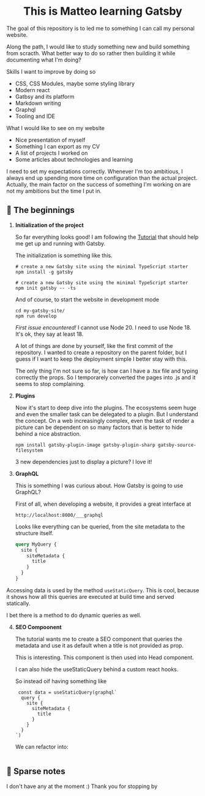 <h1 align="center">
  This is Matteo learning Gatsby
</h1>

The goal of this repository is to led me to something I can call my personal website.

Along the path, I would like to study something new and build something from scracth. What better way to do so rather then building it while documenting what I'm doing?

Skills I want to improve by doing so
- CSS, CSS Modules, maybe some styling library
- Modern react
- Gatbsy and its platform
- Markdown writing
- Graphql
- Tooling and IDE

What I would like to see on my website
- Nice presentation of myself
- Something I can export as my CV
- A list of projects I worked on
- Some articles about technologies and learning

I need to set my expectations correctly. Whenever I'm too ambitious, I always end up spending more time on configuration than the actual project. Actually, the main factor on the success of something I'm working on are not my ambitions but the time I put in.

## 🚀 The beginnings

1.  **Initialization of the project**

    So far everything looks good! I am following the [Tutorial](https://www.gatsbyjs.com/docs/tutorial/getting-started/part-1/) that should help me get up and running with Gatsby.

    The initialization is something like this.

      ```shell
    # create a new Gatsby site using the minimal TypeScript starter
    npm install -g gatsby
    ```

    ```shell
    # create a new Gatsby site using the minimal TypeScript starter
    npm init gatsby -- -ts
    ```

    And of course, to start the website in development mode


    ```shell
    cd my-gatsby-site/
    npm run develop
    ```

    *First issue encountered!* I cannot use Node 20. I need to use Node 18. It's ok, they say at least 18.


    A lot of things are done by yourself, like the first commit of the repository. I wanted to create a repository on the parent folder, but I guess if I want to keep the deployment simple I better stay with this.

    The only thing I'm not sure so far, is how can I have a .tsx file and typing correctly the props. So I temporarely converted the pages into .js and it seems to stop complaining.


2.  **Plugins**

    Now it's start to deep dive into the plugins. The ecosystems seem huge and even the smaller task can be delegated to a plugin. But I understand the concept. On a web increasingly complex, even the task of render a picture can be dependent on so many factors that is better to hide behind a nice abstraction.

    ```shell
    npm install gatsby-plugin-image gatsby-plugin-sharp gatsby-source-filesystem
    ```

    3 new dependencies just to display a picture? I love it!

3.  **GraphQL**

    This is something I was curious about. How Gatsby is going to use GraphQL?

    First of all, when developing a website, it provides a great interface at 

    ```http://localhost:8000/___graphql```


    Looks like everything can be queried, from the site metadata to the structure itself.

    ```graphql
    query MyQuery {
      site {
        siteMetadata {
          title
        }
      }
    }
    ```

  Accessing data is used by the method ```useStaticQuery```. This is cool, because it shows how all this queries are executed at build time and served statically.

  I bet there is a method to do dynamic queries as well.


4.  **SEO Compoonent**

    The tutorial wants me to create a SEO component that queries the metadata and use it as default when a title is not provided as prop.

    This is interesting. This component is then used into Head component.

    I can also hide the useStaticQuery behind a custom react hooks.

    So instead oif having something like

    ```
     const data = useStaticQuery(graphql`
      query {
        site {
          siteMetadata {
            title
          }
        }
      }
    `)

    ```

    We can refactor into:

    ```

    ```

## 🚀 Sparse notes

I don't have any at the moment :) Thank you for stopping by